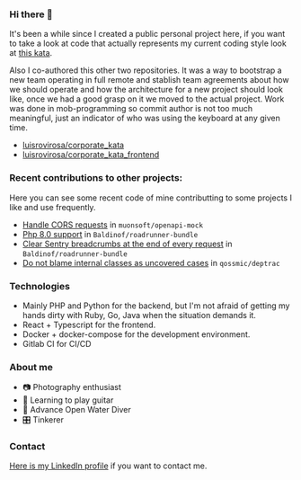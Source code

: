### Hi there 👋

It's been a while since I created a public personal project here, if you want to take a look at code that actually represents my current coding style look at [this kata](https://github.com/hugochinchilla/backpack-kata-2020).

Also I co-authored this other two repositories. It was a way to bootstrap a new team operating in full remote and stablish team agreements about how we should operate and how the architecture for a new project should look like, once we had a good grasp on it we moved to the actual project. Work was done in mob-programming so commit author is not too much meaningful, just an indicator of who was using the keyboard at any given time.

* [luisrovirosa/corporate_kata](https://github.com/luisrovirosa/corporate_kata)
* [luisrovirosa/corporate_kata_frontend](https://github.com/luisrovirosa/corporate_kata_frontend)

### Recent contributions to other projects:

Here you can see some recent code of mine contributting to some projects I like and use frequently.

* [Handle CORS requests](https://github.com/muonsoft/openapi-mock/pull/36) in `muonsoft/openapi-mock`
* [Php 8.0 support](https://github.com/Baldinof/roadrunner-bundle/pull/23) in `Baldinof/roadrunner-bundle`
* [Clear Sentry breadcrumbs at the end of every request](https://github.com/Baldinof/roadrunner-bundle/pull/17) in `Baldinof/roadrunner-bundle`
* [Do not blame internal classes as uncovered cases](https://github.com/qossmic/deptrac/pull/310) in `qossmic/deptrac`

### Technologies

* Mainly PHP and Python for the backend, but I'm not afraid of getting my hands dirty with Ruby, Go, Java when the situation demands it.
* React + Typescript for the frontend.
* Docker + docker-compose for the development environment.
* Gitlab CI for CI/CD

### About me

- 📷 Photography enthusiast
- 🎸 Learning to play guitar
- 🐬 Advance Open Water Diver
- 🎛️ Tinkerer

### Contact

[Here is my LinkedIn profile](https://www.linkedin.com/in/hugo-chinchilla-carbonell/) if you want to contact me.


